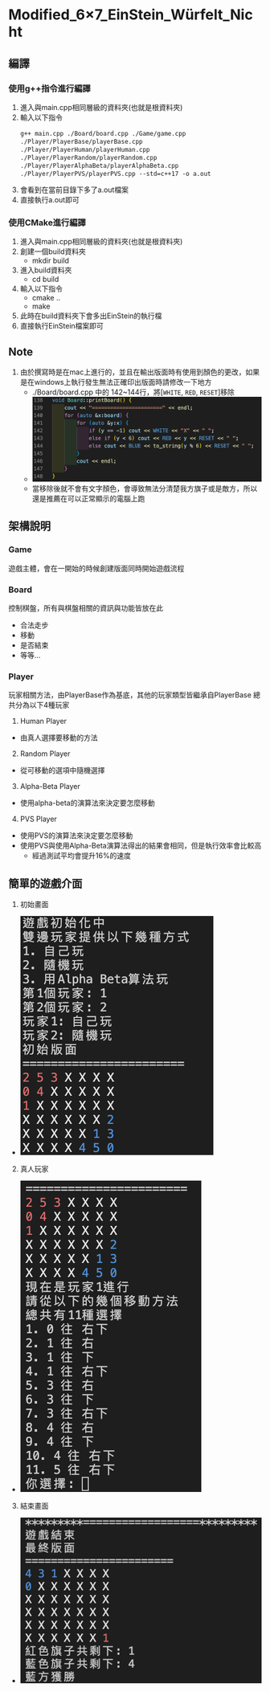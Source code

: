 # Modified_6×7_EinStein_Würfelt_Nicht

## 編譯
### 使用g++指令進行編譯
1. 進入與main.cpp相同層級的資料夾(也就是根資料夾)
2. 輸入以下指令
    ```
    g++ main.cpp ./Board/board.cpp ./Game/game.cpp ./Player/PlayerBase/playerBase.cpp ./Player/PlayerHuman/playerHuman.cpp ./Player/PlayerRandom/playerRandom.cpp ./Player/PlayerAlphaBeta/playerAlphaBeta.cpp ./Player/PlayerPVS/playerPVS.cpp --std=c++17 -o a.out
    ```
3. 會看到在當前目錄下多了a.out檔案
4. 直接執行a.out即可

### 使用CMake進行編譯
1. 進入與main.cpp相同層級的資料夾(也就是根資料夾)
2. 創建一個build資料夾
    - mkdir build
3. 進入build資料夾
    - cd build
4. 輸入以下指令
    - cmake ..
    - make
5. 此時在build資料夾下會多出EinStein的執行檔
6. 直接執行EinStein檔案即可

## Note
1. 由於撰寫時是在mac上進行的，並且在輸出版面時有使用到顏色的更改，如果是在windows上執行發生無法正確印出版面時請修改一下地方
    - ./Board/board.cpp 中的 142~144行，將[`WHITE`, `RED`, `RESET`]移除
    - ![程式碼圖](./img/image-3.png)
    - 當移除後就不會有文字顏色，會導致無法分清楚我方旗子或是敵方，所以還是推薦在可以正常顯示的電腦上跑

## 架構說明
### Game
遊戲主體，會在一開始的時候創建版面同時開始遊戲流程

### Board
控制棋盤，所有與棋盤相關的資訊與功能皆放在此
- 合法走步
- 移動
- 是否結束
- 等等...

### Player
玩家相關方法，由PlayerBase作為基底，其他的玩家類型皆繼承自PlayerBase
總共分為以下4種玩家
1. Human Player
- 由真人選擇要移動的方法

2. Random Player
- 從可移動的選項中隨機選擇

3. Alpha-Beta Player
- 使用alpha-beta的演算法來決定要怎麼移動

4. PVS Player
- 使用PVS的演算法來決定要怎麼移動
- 使用PVS與使用Alpha-Beta演算法得出的結果會相同，但是執行效率會比較高
    - 經過測試平均會提升16%的速度

## 簡單的遊戲介面
1. 初始畫面
- ![初始畫面](./img/image.png)
2. 真人玩家
- ![真人玩家](./img/image-1.png)
3. 結束畫面
- ![結束畫面](./img/image-2.png)
